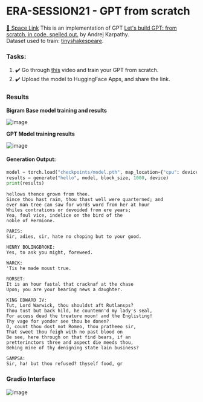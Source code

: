 # ERA-SESSION21 - GPT from scratch
[🤗 Space Link](https://huggingface.co/spaces/RaviNaik/ERA-SESSION21)
This is an implementation of GPT [Let's build GPT: from scratch, in code, spelled out.](https://www.youtube.com/watch?v=kCc8FmEb1nY&t=2s) by Andrej Karpathy.  
Dataset used to train: [tinyshakespeare](https://raw.githubusercontent.com/karpathy/char-rnn/master/data/tinyshakespeare/input.txt).

### Tasks:
1. :heavy_check_mark: Go through [this](https://www.youtube.com/watch?v=kCc8FmEb1nY&t=2s) video and train your GPT from scratch.
2. :heavy_check_mark: Upload the model to HuggingFace Apps, and share the link.

### Results
**Bigram Base model training and results**

![image](https://github.com/RaviNaik/ERA-SESSION21/assets/23289802/4cc02d93-98fc-4114-a4c9-8a3c249eaad3)

**GPT Model training results**

![image](https://github.com/RaviNaik/ERA-SESSION21/assets/23289802/95dcde00-bf20-4853-ad20-fa67c1046f6b)

#### Generation Output:
```python
model = torch.load("checkpoints/model.pth", map_location={"cpu": device})
results = generate("hello", model, block_size, 1000, device)
print(results)
```
```
hellows thence grown from thee.
Since thou hast raim, thou thast well were quarterned; and
ever man tree can saw for words word from her at hour
Whiles contrations or devoided from ere years;
Yea, foul vice, indelice on the bird of the
noble of Hermione.

PARIS:
Sir, adies, sir, hate no choping but to your good.

HENRY BOLINGBROKE:
Yes, to ask you might, foreweed.

WARCK:
'Tis he made moust true.

RORSET:
It is an hour fastal that cracknaf at the chase
Upon; you are your hearing news a daughter.

KING EDWARD IV:
Tut, Lord Warwick, thou shouldst aft Rutlansps?
Thou tust but back hild, he countemn'd my lady's seal,
For access dead the treature moon! and the Englisting!
Thy vage for yonder see thou be donen?
O, count thou dost not Romeo, thou pratheeo sir,
That sweet thou feigh with no past blood on
Be see, here through on that find bears, if an
pretterinctors three and aspect die meeds thou,
Behing mine of thy denigning state lain business?

SAMPSA:
Sir, ha! but thou refused? thyself food, gr
```
### Gradio Interface
![image](https://github.com/RaviNaik/ERA-SESSION21/assets/23289802/f339ec6b-17b3-4de6-bbef-14eb2b3fac84)

